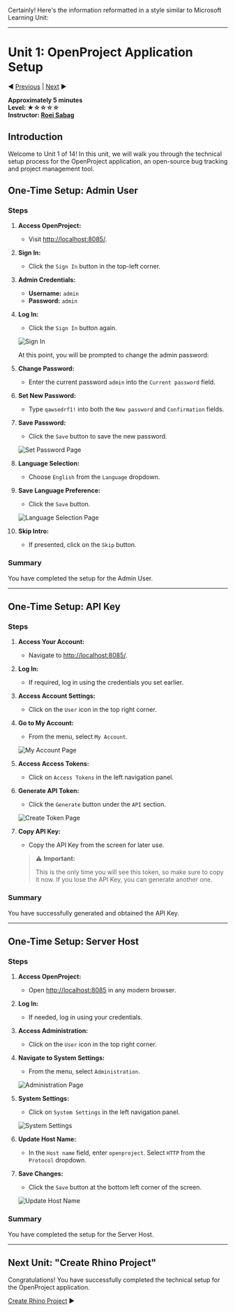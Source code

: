 Certainly! Here's the information reformatted in a style similar to Microsoft Learning Unit:

---

# Unit 1: OpenProject Application Setup

:arrow_backward: [Previous](./00.Module.md) | [Next](./02.CreateRhinoProject.md) :arrow_forward:

**Approximately 5 minutes**  
**Level: ★☆☆☆☆**  
**Instructor: [Roei Sabag](https://www.linkedin.com/in/roei-sabag-247aa18/)**

## Introduction

Welcome to Unit 1 of 14! In this unit, we will walk you through the technical setup process for the OpenProject application, an open-source bug tracking and project management tool.

## One-Time Setup: Admin User

### Steps

1. **Access OpenProject:**
   - Visit [http://localhost:8085/](http://localhost:8085/).

2. **Sign In:**
   - Click the `Sign In` button in the top-left corner.

3. **Admin Credentials:**
   - **Username:** `admin`
   - **Password:** `admin`

4. **Log In:**
   - Click the `Sign In` button again.

   ![Sign In](./Images/m01u01_1.png)

   At this point, you will be prompted to change the admin password:

5. **Change Password:**
   - Enter the current password `admin` into the `Current password` field.

6. **Set New Password:**
   - Type `qawsedrf1!` into both the `New password` and `Confirmation` fields.

7. **Save Password:**
   - Click the `Save` button to save the new password.

   ![Set Password Page](./Images/m01u01_2.png)

8. **Language Selection:**
   - Choose `English` from the `Language` dropdown.

9. **Save Language Preference:**
   - Click the `Save` button.

   ![Language Selection Page](./Images/m01u01_3.png)

10. **Skip Intro:**
    - If presented, click on the `Skip` button.

### Summary

You have completed the setup for the Admin User.

---

## One-Time Setup: API Key

### Steps

1. **Access Your Account:**
   - Navigate to [http://localhost:8085/](http://localhost:8085/).

2. **Log In:**
   - If required, log in using the credentials you set earlier.

3. **Access Account Settings:**
   - Click on the `User` icon in the top right corner.

4. **Go to My Account:**
   - From the menu, select `My Account`.

   ![My Account Page](./Images/m01u01_5.png)

5. **Access Access Tokens:**
   - Click on `Access Tokens` in the left navigation panel.

6. **Generate API Token:**
   - Click the `Generate` button under the `API` section.

   ![Create Token Page](./Images/m01u01_6.png)

7. **Copy API Key:**
   - Copy the API Key from the screen for later use.

   > :warning: **Important:**
   >
   > This is the only time you will see this token, so make sure to copy it now. If you lose the API Key, you can generate another one.

### Summary

You have successfully generated and obtained the API Key.

---

## One-Time Setup: Server Host

### Steps

1. **Access OpenProject:**
   - Open [http://localhost:8085](http://localhost:8085) in any modern browser.

2. **Log In:**
   - If needed, log in using your credentials.

3. **Access Administration:**
   - Click on the `User` icon in the top right corner.

4. **Navigate to System Settings:**
   - From the menu, select `Administration`.

   ![Administration Page](./Images/m01u01_7.png)

5. **System Settings:**
   - Click on `System Settings` in the left navigation panel.

   ![System Settings](./Images/m01u01_8.png)

6. **Update Host Name:**
   - In the `Host name` field, enter `openproject`. Select `HTTP` from the `Protocol` dropdown.

7. **Save Changes:**
   - Click the `Save` button at the bottom left corner of the screen.

   ![Update Host Name](./Images/m01u01_9.png)

### Summary

You have completed the setup for the Server Host.

---

## Next Unit: "Create Rhino Project"

Congratulations! You have successfully completed the technical setup for the OpenProject application.

[Create Rhino Project](./02.CreateRhinoProject.md) :arrow_forward: